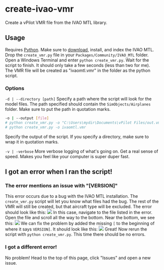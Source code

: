 # create-ivao-vmr
Create a vPilot VMR file from the IVAO MTL library.

## Usage
Requires [Python](https://www.python.org/).
Make sure to [download](https://mtl.ivao.aero/installer), install, and index the IVAO MTL.
Drop the `create_vmr.py` file in your `Packages/Community/IVAO_MTL` folder.
Open a Windows Terminal and enter `python create_vmr.py`.
Wait for the script to finish. It should only take a few seconds (less than two for me).
The VMR file will be created as "ivaomtl.vmr" in the folder as the python script.

### Options
`-d | --directory [path]`
Specify a path where the script will look for the model files. The path specified should contain the `SimObjects/Airplanes` folder. Make sure to put the path in quotation marks.
```bash
-o | --output [file]
# python create_vmr.py -o "C:\Users\mydir\Documents\vPilot Files/out.vmr"
# python create_vmr.py -o ivaomtl.vmr
```
Specify the output of the script. If you specify a directory, make sure to wrap it in quotation marks.

`-v | -verbose`
More verbose logging of what's going on. Get a real sense of speed. Makes you feel like your computer is super duper fast.

## I got an error when I ran the script!
### The error mentions an issue with "[VERSION]"
This error occurs due to a bug with the IVAO MTL installation. The `create_vmr.py` script will let you know what files had the bug. The rest of the VMR will still be created, but that aircraft type will be excluded.
The error should look like this:
![](https://i.imgur.com/PCx8Q4G.png)
In this case, navigate to the file listed in the error. Open the file and scroll all the way to the bottom. Near the bottom, we see this: 
![](https://i.imgur.com/0EVfEq5.png)
We can fix the problem by added the missing `[` to the beginning of where it says `VERSION]`. It should look like this:
![](https://i.imgur.com/PZIfCds.png)
Great! Now rerun the script with `python create_vmr.py`. This time there should be no errors.

### I got a different error!
No problem! Head to the top of this page, click "Issues" and open a new issue.
